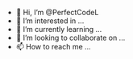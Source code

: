 - 👋 Hi, I’m @PerfectCodeL
- 👀 I’m interested in ...
- 🌱 I’m currently learning ...
- 💞️ I’m looking to collaborate on ...
- 📫 How to reach me ...

<!---
PerfectCodeL/PerfectCodeL is a ✨ special ✨ repository because its `README.md` (this file) appears on your GitHub profile.
You can click the Preview link to take a look at your changes.
--->
